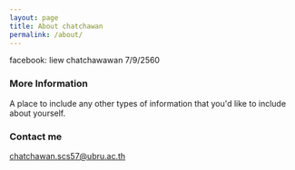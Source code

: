 ```yaml
---
layout: page
title: About chatchawan
permalink: /about/
---
```


facebook: liew chatchawawan
7/9/2560
### More Information

A place to include any other types of information that you'd like to include about yourself.

### Contact me

[chatchawan.scs57@ubru.ac.th](chatchawan.scs57@ubru.ac.th)

